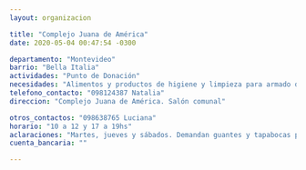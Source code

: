 ```yaml
---
layout: organizacion

title: "Complejo Juana de América"
date: 2020-05-04 00:47:54 -0300

departamento: "Montevideo"
barrio: "Bella Italia"
actividades: "Punto de Donación"
necesidades: "Alimentos y productos de higiene y limpieza para armado de canastas"
telefono_contacto: "098124387 Natalia"
direccion: "Complejo Juana de América. Salón comunal"

otros_contactos: "098638765 Luciana"
horario: "10 a 12 y 17 a 19hs"
aclaraciones: "Martes, jueves y sábados. Demandan guantes y tapabocas para voluntarios/as. (Arroz y fideos tienen mucho)"
cuenta_bancaria: ""

---
```

